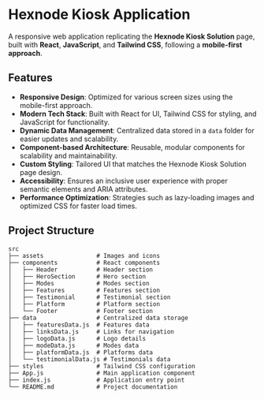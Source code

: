 # Hexnode Kiosk Application  

A responsive web application replicating the **Hexnode Kiosk Solution** page, built with **React**, **JavaScript**, and **Tailwind CSS**, following a **mobile-first approach**.  

## Features  

- **Responsive Design**: Optimized for various screen sizes using the mobile-first approach.  
- **Modern Tech Stack**: Built with React for UI, Tailwind CSS for styling, and JavaScript for functionality.  
- **Dynamic Data Management**: Centralized data stored in a `data` folder for easier updates and scalability.  
- **Component-based Architecture**: Reusable, modular components for scalability and maintainability.  
- **Custom Styling**: Tailored UI that matches the Hexnode Kiosk Solution page design.  
- **Accessibility**: Ensures an inclusive user experience with proper semantic elements and ARIA attributes.  
- **Performance Optimization**: Strategies such as lazy-loading images and optimized CSS for faster load times.  

## Project Structure  

```plaintext
src  
├── assets               # Images and icons  
├── components           # React components  
│   ├── Header           # Header section  
│   ├── HeroSection      # Hero section  
│   ├── Modes            # Modes section  
│   ├── Features         # Features section  
│   ├── Testimonial      # Testimonial section  
│   ├── Platform         # Platform section  
│   └── Footer           # Footer section  
├── data                 # Centralized data storage  
│   ├── featuresData.js  # Features data  
│   ├── linksData.js     # Links for navigation  
│   ├── logoData.js      # Logo details  
│   ├── modeData.js      # Modes data  
│   ├── platformData.js  # Platforms data  
│   └── testimonialData.js # Testimonials data  
├── styles               # Tailwind CSS configuration  
├── App.js               # Main application component  
├── index.js             # Application entry point  
└── README.md            # Project documentation  
